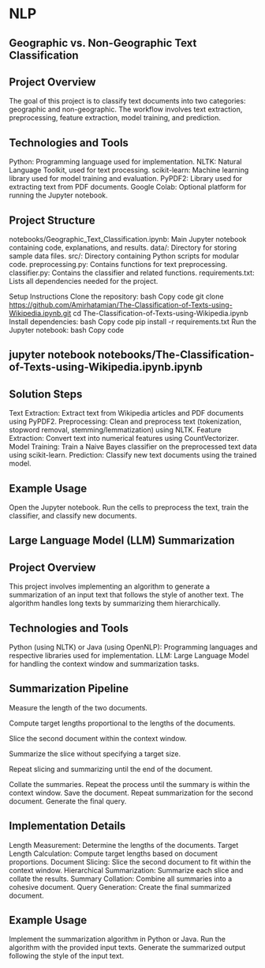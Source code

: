 # NLP
## Geographic vs. Non-Geographic Text Classification
## Project Overview
The goal of this project is to classify text documents into two categories: geographic and non-geographic. The workflow involves text extraction, preprocessing, feature extraction, model training, and prediction.

## Technologies and Tools

Python: Programming language used for implementation.
NLTK: Natural Language Toolkit, used for text processing.
scikit-learn: Machine learning library used for model training and evaluation.
PyPDF2: Library used for extracting text from PDF documents.
Google Colab: Optional platform for running the Jupyter notebook.

## Project Structure

notebooks/Geographic_Text_Classification.ipynb: Main Jupyter notebook containing code, explanations, and results.
data/: Directory for storing sample data files.
src/: Directory containing Python scripts for modular code.
preprocessing.py: Contains functions for text preprocessing.
classifier.py: Contains the classifier and related functions.
requirements.txt: Lists all dependencies needed for the project.

Setup Instructions
Clone the repository:
bash
Copy code
git clone https://github.com/Amirhatamian/The-Classification-of-Texts-using-Wikipedia.ipynb.git
cd The-Classification-of-Texts-using-Wikipedia.ipynb
Install dependencies:
bash
Copy code
pip install -r requirements.txt
Run the Jupyter notebook:
bash
Copy code
## jupyter notebook notebooks/The-Classification-of-Texts-using-Wikipedia.ipynb.ipynb

## Solution Steps

Text Extraction: Extract text from Wikipedia articles and PDF documents using PyPDF2.
Preprocessing: Clean and preprocess text (tokenization, stopword removal, stemming/lemmatization) using NLTK.
Feature Extraction: Convert text into numerical features using CountVectorizer.
Model Training: Train a Naive Bayes classifier on the preprocessed text data using scikit-learn.
Prediction: Classify new text documents using the trained model.

## Example Usage
Open the Jupyter notebook.
Run the cells to preprocess the text, train the classifier, and classify new documents.

## Large Language Model (LLM) Summarization
## Project Overview
This project involves implementing an algorithm to generate a summarization of an input text that follows the style of another text. The algorithm handles long texts by summarizing them hierarchically.

## Technologies and Tools

Python (using NLTK) or Java (using OpenNLP): Programming languages and respective libraries used for implementation.
LLM: Large Language Model for handling the context window and summarization tasks.

## Summarization Pipeline

Measure the length of the two documents.

Compute target lengths proportional to the lengths of the documents.

Slice the second document within the context window.

Summarize the slice without specifying a target size.

Repeat slicing and summarizing until the end of the document.

Collate the summaries.
Repeat the process until the summary is within the context window.
Save the document.
Repeat summarization for the second document.
Generate the final query.
## Implementation Details
Length Measurement: Determine the lengths of the documents.
Target Length Calculation: Compute target lengths based on document proportions.
Document Slicing: Slice the second document to fit within the context window.
Hierarchical Summarization: Summarize each slice and collate the results.
Summary Collation: Combine all summaries into a cohesive document.
Query Generation: Create the final summarized document.

## Example Usage
Implement the summarization algorithm in Python or Java.
Run the algorithm with the provided input texts.
Generate the summarized output following the style of the input text.
